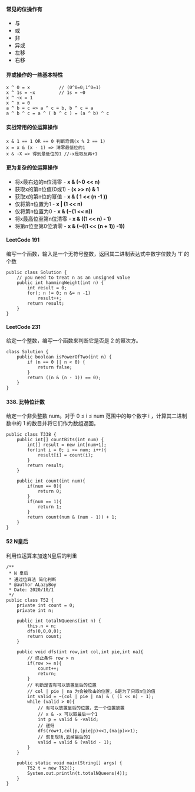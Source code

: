 #### 常见的位操作有
- 与
- 或
- 非
- 异或
- 左移
- 右移

#### 异或操作的一些基本特性
```
x ^ 0 = x           // (0^0=0;1^0=1)
x ^ 1s = ~x         // 1s = ~0
x ^ ~x = 1
x ^ x = 0
a ^ b = c => a ^ c = b, b ^ c = a
a ^ b ^ c = a ^ ( b ^ c ) = (a ^ b) ^ c
```

#### 实战常用的位运算操作
```
x & 1 == 1 OR == 0 判断奇偶(x % 2 == 1)
x = x & (x - 1) => 清零最低位的1
x & -X => 得到最低位的1 //-x是取反再+1
```
#### 更为复杂的位运算操作

- 将x最右边的n位清零 - **x & (~0 << n)**
- 获取x的第n位值(0或1) - **(x >> n) & 1**
- 获取x的第n位的幂值 - **x & ( 1 << (n -1 ))**
- 仅将第n位置为1 - **x | (1 << n)**
- 仅将第n位置为0 - **x & (~(1 << n))**
- 将x最高位至第n位清零 - **x & ((1 << n) - 1)**
- 将第n位至第0位清零 - **x & (~((1 << (n + 1)) -1))**

#### LeetCode 191
编写一个函数，输入是一个无符号整数，返回其二进制表达式中数字位数为 ‘1’ 的个数
```
public class Solution {
    // you need to treat n as an unsigned value
    public int hammingWeight(int n) {
        int result = 0;
        for(; n != 0; n &= n -1)
            result++;
        return result;
    }
}
```

#### LeetCode 231
给定一个整数，编写一个函数来判断它是否是 2 的幂次方。
```
class Solution {
    public boolean isPowerOfTwo(int n) {
        if (n == 0 || n < 0) {
            return false;
        }
        return ((n & (n - 1)) == 0);
    }
}
```

#### 338. 比特位计数
给定一个非负整数 num。对于 0 ≤ i ≤ num 范围中的每个数字 i ，计算其二进制数中的 1 的数目并将它们作为数组返回。
```
public class T338 {
    public int[] countBits(int num) {
        int[] result = new int[num+1];
        for(int i = 0; i <= num; i++){
            result[i] = count(i);
        }
        return result;
    }

    public int count(int num){
        if(num == 0){
            return 0;
        }
        if(num == 1){
            return 1;
        }
        return count(num & (num - 1)) + 1;
    }
}

```

#### 52 N皇后
利用位运算来加速N皇后的判重

```
/**
 * N 皇后
 * 通过位算法 简化判断
 * @author ALazyBoy
 * Date: 2020/10/1
 */
public class T52 {
    private int count = 0;
    private int n;

    public int totalNQueens(int n) {
        this.n = n;
        dfs(0,0,0,0);
        return count;
    }

    public void dfs(int row,int col,int pie,int na){
        // 终止条件 row > n
        if(row >= n){
            count++;
            return;
        }
        // 判断是否有可以放置皇后的位置
        // col | pie | na 为会被攻击的位置, &是为了只取n位的值
        int valid = ~(col | pie | na) & ( (1 << n) - 1);
        while (valid > 0){
            // 有可以放置皇后的位置，去一个位置放置
            // x & -x 可以取最后一个1
            int p = valid & -valid;
            // 递归
            dfs(row+1,col|p,(pie|p)<<1,(na|p)>>1);
            // 恢复现场,去掉最后的1
            valid = valid & (valid - 1);
        }
    }

    public static void main(String[] args) {
        T52 t = new T52();
        System.out.println(t.totalNQueens(4));
    }
}
```
